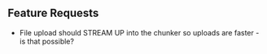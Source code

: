 
## Feature Requests

- File upload should STREAM UP into the chunker so uploads are faster - is that possible?